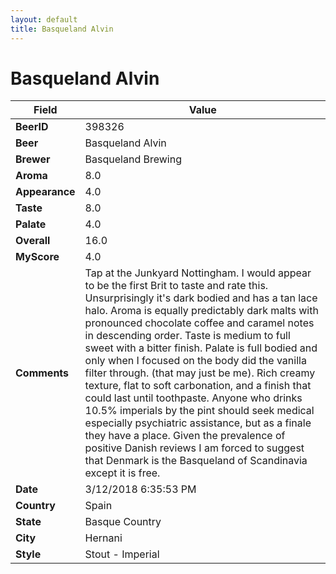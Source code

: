 ```yaml
---
layout: default
title: Basqueland Alvin
---
```


# Basqueland Alvin

| Field         | Value     |
|---------------|-----------|
| **BeerID** | 398326 |
| **Beer** | Basqueland Alvin |
| **Brewer** | Basqueland Brewing |
| **Aroma** | 8.0 |
| **Appearance** | 4.0 |
| **Taste** | 8.0 |
| **Palate** | 4.0 |
| **Overall** | 16.0 |
| **MyScore** | 4.0 |
| **Comments** | Tap at the Junkyard Nottingham. I would appear to be the first Brit to taste and rate this. Unsurprisingly it&#39;s dark bodied and has a tan lace halo. Aroma is equally predictably dark malts with pronounced chocolate coffee and caramel notes in descending order. Taste is medium to full sweet with a bitter finish. Palate is full bodied and only when I focused on the body did the vanilla filter through. &#40;that may just be me&#41;. Rich creamy texture, flat to soft carbonation, and a  finish that could last until toothpaste. Anyone who drinks 10.5% imperials by the pint should seek medical especially psychiatric assistance, but as a finale they have a place. Given the prevalence of positive Danish reviews I am forced to suggest that Denmark is the Basqueland of Scandinavia except it is free. |
| **Date** | 3/12/2018 6:35:53 PM |
| **Country** | Spain |
| **State** | Basque Country |
| **City** | Hernani |
| **Style** | Stout - Imperial |
